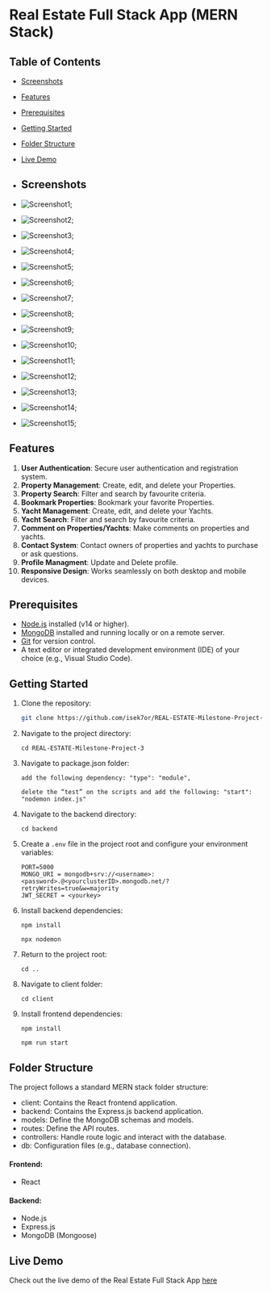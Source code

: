 # Real Estate Full Stack App (MERN Stack)

## Table of Contents

- [Screenshots](#screenshots)
- [Features](#features)
- [Prerequisites](#prerequisites)
- [Getting Started](#getting-started)
- [Folder Structure](#folder-structure)
- [Live Demo](#live-demo)

- ## Screenshots
 
- ![Screenshot1](./client/src/assets/Homepage.png);
- ![Screenshot2](./client/src/assets/SignUp.png);
- ![Screenshot3](./client/src/assets/SignIn.png);
- ![Screenshot4](./client/src/assets/Homepage2.png);
- ![Screenshot5](./client/src/assets/ListProperty.png); 
- ![Screenshot6](./client/src/assets/PropertyDetail.png);
- ![Screenshot7](./client/src/assets/PropertyCards.png);
- ![Screenshot8](./client/src/assets/listedProperty.png);
- ![Screenshot9](./client/src/assets/ListYacht.png);
- ![Screenshot10](./client/src/assets/yachtDetails.png);
- ![Screenshot11](./client/src/assets/comment.png);
- ![Screenshot12](./client/src/assets/contact.png);
- ![Screenshot13](./client/src/assets/bookmarkedProperties.png);
- ![Screenshot14](./client/src/assets/bookmarkedYachts.png);
- ![Screenshot15](./client/src/assets/updateProfile.png);


## Features

1. **User Authentication**: Secure user authentication and registration system.
2. **Property Management**: Create, edit, and delete your Properties.
3. **Property Search**: Filter and search by favourite criteria.
4. **Bookmark Properties**: Bookmark your favorite Properties.
5. **Yacht Management**: Create, edit, and delete your Yachts.
6. **Yacht Search**: Filter and search by favourite criteria.
7. **Comment on Properties/Yachts**: Make comments on properties and yachts.
7. **Contact System**: Contact owners of properties and yachts to purchase or ask questions.
7. **Profile Managment**: Update and Delete profile.
8. **Responsive Design**: Works seamlessly on both desktop and mobile devices.

## Prerequisites

- [Node.js](https://nodejs.org/) installed (v14 or higher).
- [MongoDB](https://www.mongodb.com/) installed and running locally or on a remote server.
- [Git](https://git-scm.com/) for version control.
- A text editor or integrated development environment (IDE) of your choice (e.g., Visual Studio Code).

## Getting Started

1. Clone the repository:

   ```bash
   git clone https://github.com/isek7or/REAL-ESTATE-Milestone-Project-3

2. Navigate to the project directory:

       cd REAL-ESTATE-Milestone-Project-3

3. Navigate to package.json folder:

       add the following dependency: "type": "module",

       delete the “test” on the scripts and add the following: "start": "nodemon index.js"

4. Navigate to the backend directory:
     
       cd backend

5. Create a `.env` file in the project root and configure your environment variables:
   
       PORT=5000
       MONGO_URI = mongodb+srv://<username>:<password>.@<yourclusterID>.mongodb.net/?retryWrites=true&w=majority
       JWT_SECRET = <yourkey>

6. Install backend dependencies:

       npm install
       
       npx nodemon

7. Return to the project root:

       cd ..

8. Navigate to client folder:

       cd client

9. Install frontend dependencies:    

       npm install

       npm run start


       


## Folder Structure
The project follows a standard MERN stack folder structure:

- client: Contains the React frontend application.
- backend: Contains the Express.js backend application.
- models: Define the MongoDB schemas and models.
- routes: Define the API routes.
- controllers: Handle route logic and interact with the database.
- db: Configuration files (e.g., database connection).

#### Frontend:

- React

#### Backend:

- Node.js
- Express.js
- MongoDB (Mongoose)


 ## Live Demo 

 Check out the live demo of the Real Estate Full Stack App [here](https://callz-real-estate.netlify.app/)


